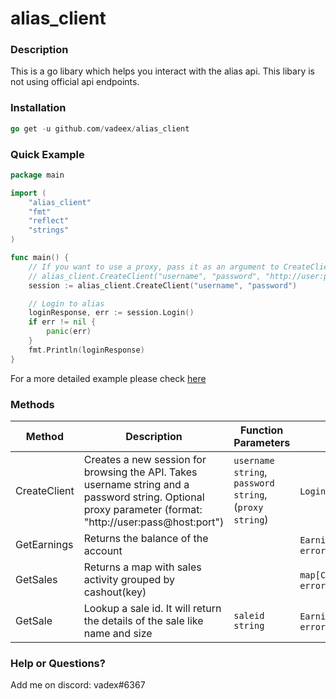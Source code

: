 # alias_client

### Description
This is a go libary which helps you interact with the alias api. This libary is not using official api endpoints.

### Installation

```go
go get -u github.com/vadeex/alias_client
```

### Quick Example
```go
package main

import (
	"alias_client"
	"fmt"
	"reflect"
	"strings"
)

func main() {
	// If you want to use a proxy, pass it as an argument to CreateClient:
	// alias_client.CreateClient("username", "password", "http://user:pass@host:port")
	session := alias_client.CreateClient("username", "password")

	// Login to alias
	loginResponse, err := session.Login()
	if err != nil {
		panic(err)
	}
	fmt.Println(loginResponse)
}
```
For a more detailed example please check [here](https://github.com/vadeex/alias_client/blob/main/example/main.go)

### Methods
Method | Description                                                                                                                                                        | Function Parameters                                   | Return
--- |--------------------------------------------------------------------------------------------------------------------------------------------------------------------|-----------------------------------|--------------
CreateClient | Creates a new session for browsing the API. Takes username string and a password string. Optional proxy parameter (format: "http://user:pass@host:port") | `username string`, `password string`, (`proxy string`) | `LoginResponse`, `error`
GetEarnings | Returns the balance of the account |  | `EarningsResponse`, `error`
GetSales | Returns a map with sales activity grouped by cashout(key) |  | `map[Cashout][]Item`, `error`
GetSale | Lookup a sale id. It will return the details of the sale like name and size | `saleid string` | `EarningsResponseSale`, `error`

### Help or Questions?
Add me on discord: vadex#6367
